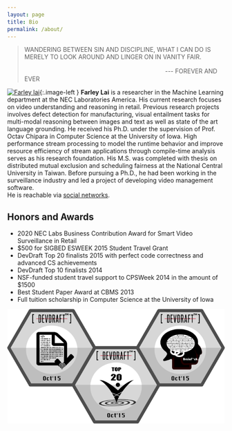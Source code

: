 ```yaml
---
layout: page
title: Bio
permalink: /about/
---
```


<style type="text/css">
.image-left {
  display: block;
  margin-top: 5px;  
  margin-right: 15px;
  margin-bottom: 0px;
  float: left;
}
</style>

> WANDERING BETWEEN SIN AND DISCIPLINE,
> WHAT I CAN DO IS MERELY TO LOOK AROUND AND LINGER ON IN VANITY FAIR.
>
>　　　　　　　　　　　　　　　　　　　　　　　 --- FOREVER AND EVER

[//]: # (<img align="left" src="https://en.gravatar.com/userimage/13813144/d2988c97a0932bb18b79f953393e12e8.png?size=250"/>)

[![Farley lai](https://en.gravatar.com/userimage/13813144/d2988c97a0932bb18b79f953393e12e8.png?size=125)](){:.image-left }
**Farley Lai** is a researcher in the Machine Learning department at the NEC Laboratories America.
His current research focuses on video understanding and reasoning in retail.
Previous research projects involves defect detection for manufacturing, visual entailment tasks for multi-modal reasoning between images and text 
as well as state of the art language grounding.
He received his Ph.D. under the supervision of Prof. Octav Chipara in Computer Science at the University of Iowa.
High performance stream processing to model the runtime behavior and improve resource efficiency of stream applications through compile-time analysis serves as his research foundation.
His M.S. was completed with thesis on distributed mutual exclusion and scheduling fairness at the National Central University in Taiwan.
Before pursuing a Ph.D., he had been working in the surveillance industry and led a project of developing video management software.  
He is reachable via [social networks](http://www.linkedin.com/in/farleylai).

[//]: # (An up-to-date link:/files/resume-farleylai.pdf[resume] is available for reference.)

## Honors and Awards

- 2020 NEC Labs Business Contribution Award for Smart Video Surveillance in Retail
- $500 for SIGBED ESWEEK 2015 Student Travel Grant
- DevDraft Top 20 finalists 2015 with perfect code correctness and advanced CS achievements
- DevDraft Top 10 finalists 2014
- NSF-funded student travel support to CPSWeek 2014 in the amount of $1500
- Best Student Paper Award at CBMS 2013
- Full tuition scholarship in Computer Science at the University of Iowa

[//]: # (<img align="left" src="http://2.bp.blogspot.com/-DFWgEdTYxd4/VIjfmXrq92I/AAAAAAAAZ5E/EXtdm2Od0S4/s1600/dd_badge_top10_2014.png"/>)
[//]: # (<img align="center" src="../images/Achievements-Oct15.png"/>)
![](../images/Achievements-Oct15.png)
